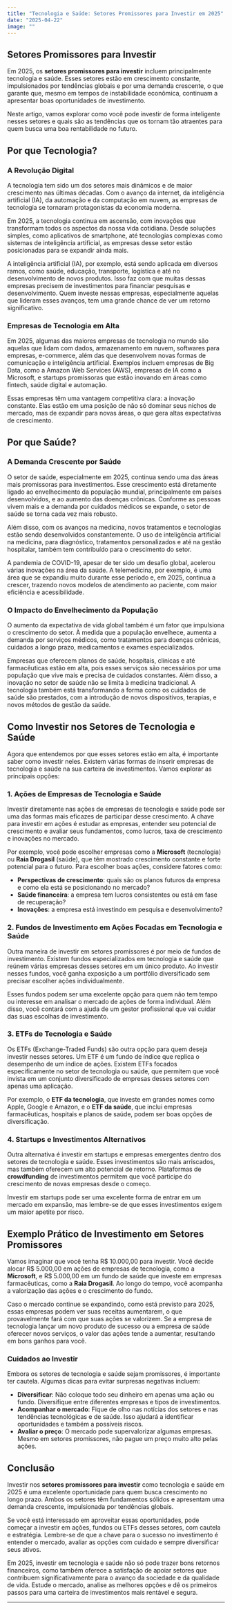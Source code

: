 ```yaml
---
title: "Tecnologia e Saúde: Setores Promissores para Investir em 2025"
date: "2025-04-22"
image: ""
---
```


## Setores Promissores para Investir

Em 2025, os **setores promissores para investir** incluem principalmente tecnologia e saúde. Esses setores estão em crescimento constante, impulsionados por tendências globais e por uma demanda crescente, o que garante que, mesmo em tempos de instabilidade econômica, continuam a apresentar boas oportunidades de investimento.

Neste artigo, vamos explorar como você pode investir de forma inteligente nesses setores e quais são as tendências que os tornam tão atraentes para quem busca uma boa rentabilidade no futuro.

## Por que Tecnologia?

### A Revolução Digital

A tecnologia tem sido um dos setores mais dinâmicos e de maior crescimento nas últimas décadas. Com o avanço da internet, da inteligência artificial (IA), da automação e da computação em nuvem, as empresas de tecnologia se tornaram protagonistas da economia moderna. 

Em 2025, a tecnologia continua em ascensão, com inovações que transformam todos os aspectos da nossa vida cotidiana. Desde soluções simples, como aplicativos de smartphone, até tecnologias complexas como sistemas de inteligência artificial, as empresas desse setor estão posicionadas para se expandir ainda mais.

A inteligência artificial (IA), por exemplo, está sendo aplicada em diversos ramos, como saúde, educação, transporte, logística e até no desenvolvimento de novos produtos. Isso faz com que muitas dessas empresas precisem de investimentos para financiar pesquisas e desenvolvimento. Quem investe nessas empresas, especialmente aquelas que lideram esses avanços, tem uma grande chance de ver um retorno significativo.

### Empresas de Tecnologia em Alta

Em 2025, algumas das maiores empresas de tecnologia no mundo são aquelas que lidam com dados, armazenamento em nuvem, softwares para empresas, e-commerce, além das que desenvolvem novas formas de comunicação e inteligência artificial. Exemplos incluem empresas de Big Data, como a Amazon Web Services (AWS), empresas de IA como a Microsoft, e startups promissoras que estão inovando em áreas como fintech, saúde digital e automação.

Essas empresas têm uma vantagem competitiva clara: a inovação constante. Elas estão em uma posição de não só dominar seus nichos de mercado, mas de expandir para novas áreas, o que gera altas expectativas de crescimento.

## Por que Saúde?

### A Demanda Crescente por Saúde

O setor de saúde, especialmente em 2025, continua sendo uma das áreas mais promissoras para investimentos. Esse crescimento está diretamente ligado ao envelhecimento da população mundial, principalmente em países desenvolvidos, e ao aumento das doenças crônicas. Conforme as pessoas vivem mais e a demanda por cuidados médicos se expande, o setor de saúde se torna cada vez mais robusto.

Além disso, com os avanços na medicina, novos tratamentos e tecnologias estão sendo desenvolvidos constantemente. O uso de inteligência artificial na medicina, para diagnóstico, tratamentos personalizados e até na gestão hospitalar, também tem contribuído para o crescimento do setor.

A pandemia de COVID-19, apesar de ter sido um desafio global, acelerou várias inovações na área da saúde. A telemedicina, por exemplo, é uma área que se expandiu muito durante esse período e, em 2025, continua a crescer, trazendo novos modelos de atendimento ao paciente, com maior eficiência e acessibilidade.

### O Impacto do Envelhecimento da População

O aumento da expectativa de vida global também é um fator que impulsiona o crescimento do setor. À medida que a população envelhece, aumenta a demanda por serviços médicos, como tratamentos para doenças crônicas, cuidados a longo prazo, medicamentos e exames especializados. 

Empresas que oferecem planos de saúde, hospitais, clínicas e até farmacêuticas estão em alta, pois esses serviços são necessários por uma população que vive mais e precisa de cuidados constantes. Além disso, a inovação no setor de saúde não se limita à medicina tradicional. A tecnologia também está transformando a forma como os cuidados de saúde são prestados, com a introdução de novos dispositivos, terapias, e novos métodos de gestão da saúde.

## Como Investir nos Setores de Tecnologia e Saúde

Agora que entendemos por que esses setores estão em alta, é importante saber como investir neles. Existem várias formas de inserir empresas de tecnologia e saúde na sua carteira de investimentos. Vamos explorar as principais opções:

### 1. Ações de Empresas de Tecnologia e Saúde

Investir diretamente nas ações de empresas de tecnologia e saúde pode ser uma das formas mais eficazes de participar desse crescimento. A chave para investir em ações é estudar as empresas, entender seu potencial de crescimento e avaliar seus fundamentos, como lucros, taxa de crescimento e inovações no mercado.

Por exemplo, você pode escolher empresas como a **Microsoft** (tecnologia) ou **Raia Drogasil** (saúde), que têm mostrado crescimento constante e forte potencial para o futuro. Para escolher boas ações, considere fatores como:
- **Perspectivas de crescimento**: quais são os planos futuros da empresa e como ela está se posicionando no mercado?
- **Saúde financeira**: a empresa tem lucros consistentes ou está em fase de recuperação?
- **Inovações**: a empresa está investindo em pesquisa e desenvolvimento?

### 2. Fundos de Investimento em Ações Focadas em Tecnologia e Saúde

Outra maneira de investir em setores promissores é por meio de fundos de investimento. Existem fundos especializados em tecnologia e saúde que reúnem várias empresas desses setores em um único produto. Ao investir nesses fundos, você ganha exposição a um portfólio diversificado sem precisar escolher ações individualmente.

Esses fundos podem ser uma excelente opção para quem não tem tempo ou interesse em analisar o mercado de ações de forma individual. Além disso, você contará com a ajuda de um gestor profissional que vai cuidar das suas escolhas de investimento.

### 3. ETFs de Tecnologia e Saúde

Os ETFs (Exchange-Traded Funds) são outra opção para quem deseja investir nesses setores. Um ETF é um fundo de índice que replica o desempenho de um índice de ações. Existem ETFs focados especificamente no setor de tecnologia ou saúde, que permitem que você invista em um conjunto diversificado de empresas desses setores com apenas uma aplicação.

Por exemplo, o **ETF da tecnologia**, que investe em grandes nomes como Apple, Google e Amazon, e o **ETF da saúde**, que inclui empresas farmacêuticas, hospitais e planos de saúde, podem ser boas opções de diversificação.

### 4. Startups e Investimentos Alternativos

Outra alternativa é investir em startups e empresas emergentes dentro dos setores de tecnologia e saúde. Esses investimentos são mais arriscados, mas também oferecem um alto potencial de retorno. Plataformas de **crowdfunding** de investimentos permitem que você participe do crescimento de novas empresas desde o começo.

Investir em startups pode ser uma excelente forma de entrar em um mercado em expansão, mas lembre-se de que esses investimentos exigem um maior apetite por risco.

## Exemplo Prático de Investimento em Setores Promissores

Vamos imaginar que você tenha R$ 10.000,00 para investir. Você decide alocar R$ 5.000,00 em ações de empresas de tecnologia, como a **Microsoft**, e R$ 5.000,00 em um fundo de saúde que investe em empresas farmacêuticas, como a **Raia Drogasil**. Ao longo do tempo, você acompanha a valorização das ações e o crescimento do fundo.

Caso o mercado continue se expandindo, como está previsto para 2025, essas empresas podem ver suas receitas aumentarem, o que provavelmente fará com que suas ações se valorizem. Se a empresa de tecnologia lançar um novo produto de sucesso ou a empresa de saúde oferecer novos serviços, o valor das ações tende a aumentar, resultando em bons ganhos para você.

### Cuidados ao Investir

Embora os setores de tecnologia e saúde sejam promissores, é importante ter cautela. Algumas dicas para evitar surpresas negativas incluem:
- **Diversificar**: Não coloque todo seu dinheiro em apenas uma ação ou fundo. Diversifique entre diferentes empresas e tipos de investimentos.
- **Acompanhar o mercado**: Fique de olho nas notícias dos setores e nas tendências tecnológicas e de saúde. Isso ajudará a identificar oportunidades e também a possíveis riscos.
- **Avaliar o preço**: O mercado pode supervalorizar algumas empresas. Mesmo em setores promissores, não pague um preço muito alto pelas ações.

## Conclusão

Investir nos **setores promissores para investir** como tecnologia e saúde em 2025 é uma excelente oportunidade para quem busca crescimento no longo prazo. Ambos os setores têm fundamentos sólidos e apresentam uma demanda crescente, impulsionada por tendências globais.

Se você está interessado em aproveitar essas oportunidades, pode começar a investir em ações, fundos ou ETFs desses setores, com cautela e estratégia. Lembre-se de que a chave para o sucesso no investimento é entender o mercado, avaliar as opções com cuidado e sempre diversificar seus ativos.

Em 2025, investir em tecnologia e saúde não só pode trazer bons retornos financeiros, como também oferece a satisfação de apoiar setores que contribuem significativamente para o avanço da sociedade e da qualidade de vida. Estude o mercado, analise as melhores opções e dê os primeiros passos para uma carteira de investimentos mais rentável e segura.

---
